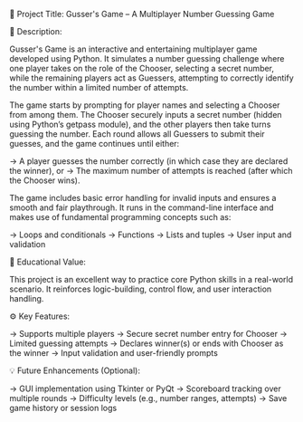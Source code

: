 🎯 Project Title: Gusser's Game – A Multiplayer Number Guessing Game

📖 Description:

Gusser's Game is an interactive and entertaining multiplayer game developed using Python. It simulates a number guessing challenge where one player takes on the role of the Chooser, selecting a secret number, while the remaining players act as Guessers, attempting to correctly identify the number within a limited number of attempts.

The game starts by prompting for player names and selecting a Chooser from among them. The Chooser securely inputs a secret number (hidden using Python’s getpass module), and the other players then take turns guessing the number. Each round allows all Guessers to submit their guesses, and the game continues until either:

  -> A player guesses the number correctly (in which case they are declared the winner), or
  -> The maximum number of attempts is reached (after which the Chooser wins).

The game includes basic error handling for invalid inputs and ensures a smooth and fair playthrough. It runs in the command-line interface and makes use of fundamental programming concepts such as:

  -> Loops and conditionals
  -> Functions
  -> Lists and tuples
  -> User input and validation

🧠 Educational Value:

This project is an excellent way to practice core Python skills in a real-world scenario. It reinforces logic-building, control flow, and user interaction handling.

⚙️ Key Features:

  -> Supports multiple players
  -> Secure secret number entry for Chooser
  -> Limited guessing attempts
  -> Declares winner(s) or ends with Chooser as the winner
  -> Input validation and user-friendly prompts

💡 Future Enhancements (Optional):

  -> GUI implementation using Tkinter or PyQt
  -> Scoreboard tracking over multiple rounds
  -> Difficulty levels (e.g., number ranges, attempts)
  -> Save game history or session logs
